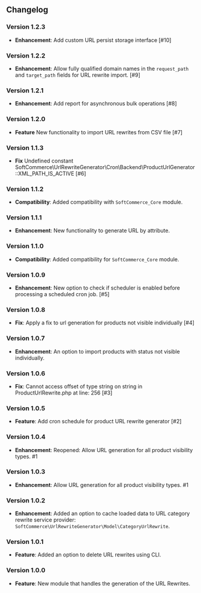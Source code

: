 ## Changelog

### Version 1.2.3
- **Enhancement**: Add custom URL persist storage interface [#10]

### Version 1.2.2
- **Enhancement**: Allow fully qualified domain names in the `request_path` and `target_path` fields for URL rewrite import. [#9]

### Version 1.2.1
- **Enhancement**: Add report for asynchronous bulk operations [#8]

### Version 1.2.0
- **Feature** New functionality to import URL rewrites from CSV file [#7]

### Version 1.1.3
- **Fix** Undefined constant SoftCommerce\UrlRewriteGenerator\Cron\Backend\ProductUrlGenerator::XML_PATH_IS_ACTIVE [#6]

### Version 1.1.2
- **Compatibility**: Added compatibility with `SoftCommerce_Core` module.

### Version 1.1.1
- **Enhancement**: New functionality to generate URL by attribute.

### Version 1.1.0
- **Compatibility**: Added compatibility for `SoftCommerce_Core` module.

### Version 1.0.9
- **Enhancement**: New option to check if scheduler is enabled before processing a scheduled cron job. [#5]

### Version 1.0.8
- **Fix**: Apply a fix to url generation for products not visible individually [#4]

### Version 1.0.7
- **Enhancement**: An option to import products with status not visible individually.

### Version 1.0.6
- **Fix**: Cannot access offset of type string on string in ProductUrlRewrite.php at line: 256 [#3]

### Version 1.0.5
- **Feature**: Add cron schedule for product URL rewrite generator [#2]

### Version 1.0.4
- **Enhancement**: Reopened: Allow URL generation for all product visibility types. #1

### Version 1.0.3
- **Enhancement**: Allow URL generation for all product visibility types. #1

### Version 1.0.2
- **Enhancement**: Added an option to cache loaded data to URL category rewrite service provider: `SoftCommerce\UrlRewriteGenerator\Model\CategoryUrlRewrite`.

### Version 1.0.1
- **Feature**: Added an option to delete URL rewrites using CLI.

### Version 1.0.0
- **Feature**: New module that handles the generation of the URL Rewrites.
